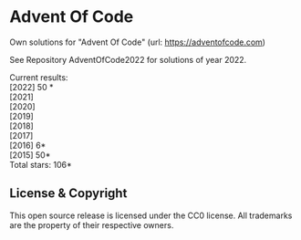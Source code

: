 Advent Of Code
===

Own solutions for "Advent Of Code" (url: https://adventofcode.com)

See Repository AdventOfCode2022 for solutions of year 2022.

Current results:  
\[2022\] 50 \*\
\[2021\]    
\[2020\]    
\[2019\]    
\[2018\]    
\[2017\]    
\[2016\]  6\*\
\[2015\] 50\*\
Total stars: 106\* 

License & Copyright
-------------------
This open source release is licensed under the CC0 license. All trademarks are the property of their respective owners.
